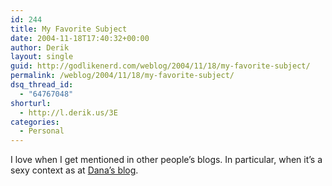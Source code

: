 ```yaml
---
id: 244
title: My Favorite Subject
date: 2004-11-18T17:40:32+00:00
author: Derik
layout: single
guid: http://godlikenerd.com/weblog/2004/11/18/my-favorite-subject/
permalink: /weblog/2004/11/18/my-favorite-subject/
dsq_thread_id:
  - "64767048"
shorturl:
  - http://l.derik.us/3E
categories:
  - Personal
---
```

I love when I get mentioned in other people&#8217;s blogs. In particular, when it&#8217;s a sexy context as at [Dana&#8217;s blog](http://xandriamd87.blogspot.com/2004/11/sounds-to-me-like-derik-started-air.html).